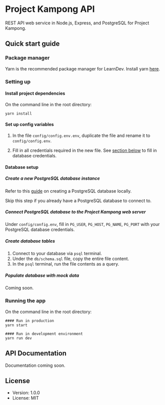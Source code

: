 # Project Kampong API

REST API web service in Node.js, Express, and PostgreSQL for Project Kampong.

## Quick start guide

### Package manager

Yarn is the recommended package manager for LearnDev. Install yarn [here](https://classic.yarnpkg.com/en/docs/install/).

### Setting up

#### Install project dependencies

On the command line in the root directory:

```
yarn install
```

#### Set up config variables

1. In the file `config/config.env.env`, duplicate the file and rename it to `config/config.env`.

2. Fill in all credentials required in the new file. See [section below](#database-setup) to fill in database credentials.

#### Database setup

##### Create a new PostgreSQL database instance

Refer to this [guide](https://www.postgresql.org/docs/current/tutorial-start.html) on creating a PostgreSQL database locally.

Skip this step if you already have a PostgreSQL database to connect to.

##### Connect PostgreSQL database to the Project Kampong web server

Under `config/config.env`, fill in `PG_USER`, `PG_HOST`, `PG_NAME`, `PG_PORT` with your PostgreSQL database credentials.

##### Create database tables

1. Connect to your database via `psql` terminal.
2. Under the `db/schema.sql` file, copy the entire file content.
3. In the `psql` terminal, run the file contents as a query.

##### Populate database with mock data

Coming soon.

### Running the app

On the command line in the root directory:

```
#### Run in production
yarn start

#### Run in development environment
yarn run dev
```

## API Documentation

Documentation coming soon.

## License

- Version: 1.0.0
- License: MIT

